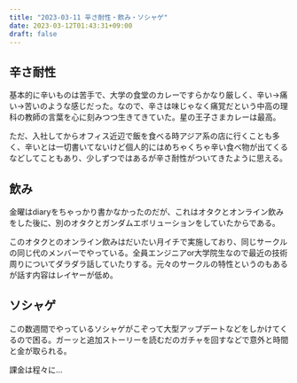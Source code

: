 ```yaml
---
title: "2023-03-11 辛さ耐性・飲み・ソシャゲ"
date: 2023-03-12T01:43:31+09:00
draft: false
---
```


## 辛さ耐性
基本的に辛いものは苦手で、大学の食堂のカレーですらかなり厳しく、辛い->痛い->苦いのような感じだった。なので、辛さは味じゃなく痛覚だという中高の理科の教師の言葉を心に刻みつつ生きてきていた。星の王子さまカレーは最高。

ただ、入社してからオフィス近辺で飯を食べる時アジア系の店に行くことも多く、辛いとは一切書いてないけど個人的にはめちゃくちゃ辛い食べ物が出てくるなどしてこともあり、少しずつではあるが辛さ耐性がついてきたように思える。

## 飲み
金曜はdiaryをちゃっかり書かなかったのだが、これはオタクとオンライン飲みをした後に、別のオタクとガンダムエボリューションをしていたからである。

このオタクとのオンライン飲みはだいたい月イチで実施しており、同じサークルの同じ代のメンバーでやっている。全員エンジニアor大学院生なので最近の技術周りについてダラダラ話していたりする。元々のサークルの特性というのもあるが話す内容はレイヤーが低め。

## ソシャゲ
この数週間でやっているソシャゲがこぞって大型アップデートなどをしかけてくるので困る。ガーッと追加ストーリーを読むだのガチャを回すなどで意外と時間と金が取られる。

課金は程々に...

